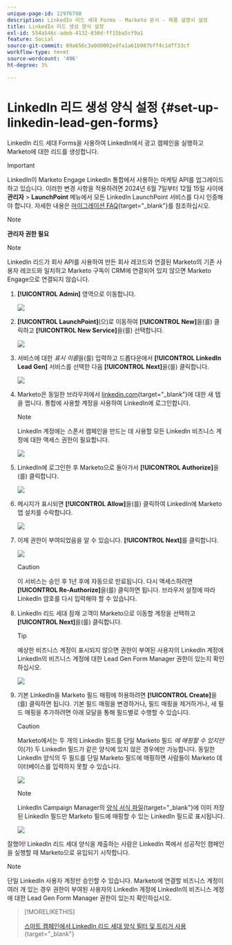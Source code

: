 ```yaml
---
unique-page-id: 12976798
description: LinkedIn 리드 세대 Forms - Marketo 문서 - 제품 설명서 설정
title: LinkedIn 리드 생성 양식 설정
exl-id: 554a546c-adeb-4132-830d-ff15ba5cf9a1
feature: Social
source-git-commit: 09a656c3a0d0002edfa1a61b987bff4c1dff33cf
workflow-type: tm+mt
source-wordcount: '496'
ht-degree: 3%

---
```


# LinkedIn 리드 생성 양식 설정 {#set-up-linkedin-lead-gen-forms}

LinkedIn 리드 세대 Forms을 사용하여 LinkedIn에서 광고 캠페인을 실행하고 Marketo에 대한 리드를 생성합니다.

>[!IMPORTANT]
>
>LinkedIn이 Marketo Engage LinkedIn 통합에서 사용하는 마케팅 API를 업그레이드하고 있습니다. 이러한 변경 사항을 적용하려면 2024년 6월 7일부터 12월 15일 사이에 **관리자** > **LaunchPoint** 메뉴에서 모든 LinkedIn LaunchPoint 서비스를 다시 인증해야 합니다. 자세한 내용은 [마이그레이션 FAQ](https://nation.marketo.com/t5/employee-blogs/linkedin-re-authentication-required/ba-p/347794){target="_blank"}를 참조하십시오.

>[!NOTE]
>
>**관리자 권한 필요**

>[!NOTE]
>
>LinkedIn 리드가 회사 API를 사용하여 만든 회사 레코드와 연결된 Marketo의 기존 사용자 레코드와 일치하고 Marketo 구독이 CRM에 연결되어 있지 않으면 Marketo Engage으로 연결되지 않습니다.

1. **[!UICONTROL Admin]** 영역으로 이동합니다.

   ![](assets/set-up-linkedin-lead-gen-forms-1.png)

1. **[!UICONTROL LaunchPoint]**(으)로 이동하여 **[!UICONTROL New]**&#x200B;을(를) 클릭하고 **[!UICONTROL New Service]**&#x200B;을(를) 선택합니다.

   ![](assets/set-up-linkedin-lead-gen-forms-2.png)

1. 서비스에 대한 _표시 이름_&#x200B;을(를) 입력하고 드롭다운에서 **[!UICONTROL LinkedIn Lead Gen]** 서비스를 선택한 다음 **[!UICONTROL Next]**&#x200B;을(를) 클릭합니다.

   ![](assets/set-up-linkedin-lead-gen-forms-3.png)

1. Marketo은 동일한 브라우저에서 [linkedin.com](https://www.linkedin.com){target="_blank"}에 대한 새 탭을 엽니다. 통합에 사용할 계정을 사용하여 LinkedIn에 로그인합니다.

   >[!NOTE]
   >
   >LinkedIn 계정에는 스폰서 캠페인을 만드는 데 사용할 모든 LinkedIn 비즈니스 계정에 대한 액세스 권한이 필요합니다.

   ![](assets/set-up-linkedin-lead-gen-forms-4.png)

1. LinkedIn에 로그인한 후 Marketo으로 돌아가서 **[!UICONTROL Authorize]**&#x200B;을(를) 클릭합니다.

   ![](assets/set-up-linkedin-lead-gen-forms-5.png)

1. 메시지가 표시되면 **[!UICONTROL Allow]**&#x200B;을(를) 클릭하여 LinkedIn에 Marketo 앱 설치를 수락합니다.

   ![](assets/set-up-linkedin-lead-gen-forms-6.png)

1. 이제 권한이 부여되었음을 알 수 있습니다. **[!UICONTROL Next]**&#x200B;를 클릭합니다.

   ![](assets/set-up-linkedin-lead-gen-forms-7.png)

   >[!CAUTION]
   >
   >이 서비스는 승인 후 1년 후에 자동으로 만료됩니다. 다시 액세스하려면 **[!UICONTROL Re-Authorize]**&#x200B;을(를) 클릭하면 됩니다. 브라우저 설정에 따라 LinkedIn 암호를 다시 입력해야 할 수 있습니다.

1. LinkedIn 리드 세대 잠재 고객이 Marketo으로 이동할 계정을 선택하고 **[!UICONTROL Next]**&#x200B;을(를) 클릭합니다.

   >[!TIP]
   >
   >예상한 비즈니스 계정이 표시되지 않으면 권한이 부여된 사용자의 LinkedIn 계정에 LinkedIn의 비즈니스 계정에 대한 Lead Gen Form Manager 권한이 있는지 확인하십시오.

   ![](assets/set-up-linkedin-lead-gen-forms-8.png)

1. 기본 LinkedIn을 Marketo 필드 매핑에 허용하려면 **[!UICONTROL Create]**&#x200B;을(를) 클릭하면 됩니다. 기본 필드 매핑을 변경하거나, 필드 매핑을 제거하거나, 새 필드 매핑을 추가하려면 아래 모달을 통해 필드별로 수행할 수 있습니다.

   >[!CAUTION]
   >
   >Marketo에서는 두 개의 LinkedIn 필드를 단일 Marketo 필드 _에 매핑할 수 있지만_&#x200B;이(가) 두 LinkedIn 필드가 같은 양식에 있지 않은 경우에만 가능합니다. 동일한 LinkedIn 양식의 두 필드를 단일 Marketo 필드에 매핑하면 사람들이 Marketo 데이터베이스를 입력하지 못할 수 있습니다.

   ![](assets/set-up-linkedin-lead-gen-forms-9.png)

   >[!NOTE]
   >
   >LinkedIn Campaign Manager의 [양식 서식 파일](https://www.linkedin.com/help/lms/answer/79634){target="_blank"}에 이미 저장된 LinkedIn 필드만 Marketo 필드에 매핑할 수 있는 LinkedIn 필드로 표시됩니다.

   ![](assets/set-up-linkedin-lead-gen-forms-10.png)

잘했어! LinkedIn 리드 세대 양식을 제출하는 사람은 LinkedIn 쪽에서 성공적인 캠페인을 실행할 때 Marketo으로 유입되기 시작합니다.

>[!NOTE]
>
>단일 LinkedIn 사용자 계정만 승인할 수 있습니다. Marketo에 연결할 비즈니스 계정이 여러 개 있는 경우 권한이 부여된 사용자의 LinkedIn 계정에 LinkedIn의 비즈니스 계정에 대한 Lead Gen Form Manager 권한이 있는지 확인하십시오.

>[!MORELIKETHIS]
>
>[스마트 캠페인에서 LinkedIn 리드 세대 양식 필터 및 트리거 사용](/help/marketo/product-docs/demand-generation/social/social-functions/use-linkedin-lead-gen-form-filters-and-triggers-in-a-smart-campaign.md){target="_blank"}
